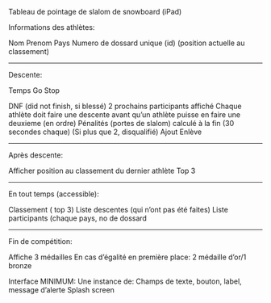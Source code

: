 Tableau de pointage de slalom de snowboard (iPad)


Informations des athlètes:

Nom
Prenom
Pays
Numero de dossard unique (id) (position actuelle au classement)

__________

Descente:

Temps
Go
Stop

DNF (did not finish, si blessé)
2 prochains participants affiché
Chaque athlète doit faire une descente avant qu’un athlète puisse en faire une deuxieme (en ordre)
Pénalités (portes de slalom) calculé à la fin (30 secondes chaque)
(Si plus que 2, disqualifié)
Ajout
Enlève

__________

Après descente:

Afficher position au classement du dernier athlète
Top 3


__________

En tout temps (accessible):

Classement ( top 3)
Liste descentes (qui n’ont pas été faites)
Liste participants (chaque pays, no de dossard

__________

Fin de compétition:

Affiche 3 médailles
En cas d’égalité en première place: 2 médaille d’or/1 bronze




Interface MINIMUM:
Une instance de:
Champs de texte, bouton, label, message d’alerte
Splash screen

